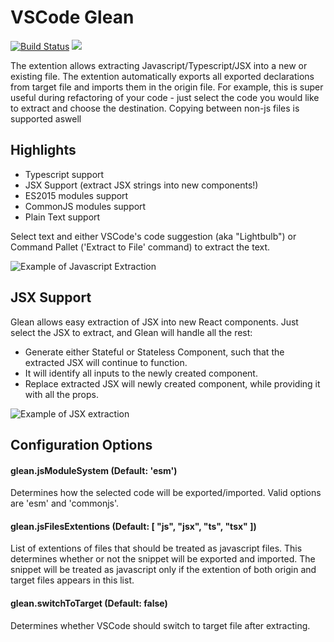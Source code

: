 # VSCode Glean

[![Build Status](https://travis-ci.org/wix-incubator/vscode-glean.svg?branch=master)](https://travis-ci.org/wix-incubator/vscode-glean)
[![](https://vsmarketplacebadge.apphb.com/version/wix.glean.svg)](https://marketplace.visualstudio.com/items?itemName=wix.glean)

The extention allows extracting Javascript/Typescript/JSX into a new or existing file.
The extention automatically exports all exported declarations from target file and imports them in the origin file.
For example, this is super useful during refactoring of your code - just select the code you would like to extract and choose the destination.
Copying between non-js files is supported aswell




## Highlights
- Typescript support
- JSX Support (extract JSX strings into new components!)
- ES2015 modules support
- CommonJS modules support
- Plain Text support

Select text and  either VSCode's code suggestion (aka "Lightbulb") or Command Pallet ('Extract to File' command) to extract the text.


![Example of Javascript Extraction](https://media.giphy.com/media/5QI4abbeZqWpWN0nP8/giphy.gif)


## JSX Support
Glean allows easy extraction of JSX into new React components. Just select the JSX to extract, and Glean will handle all the rest:

- Generate either Stateful or Stateless Component, such that the extracted JSX will continue to function.
- It will identify all inputs to the newly created component.
- Replace extracted JSX will newly created component, while providing it with all the props.

![Example of JSX extraction](https://media.giphy.com/media/22Q7TtNqCIqM7j8Ph6/giphy.gif)

## Configuration Options
#### glean.jsModuleSystem (Default: 'esm')
Determines how the selected code will be exported/imported. Valid options are 'esm' and 'commonjs'.

#### glean.jsFilesExtentions (Default: [ "js", "jsx", "ts", "tsx" ])
List of extentions of files that should be treated as javascript files. This determines whether or not the snippet will be exported and imported. The snippet will be treated as javascript only if the extention of both origin and target files appears in this list.

#### glean.switchToTarget (Default: false)
Determines whether VSCode should switch to target file after extracting.


